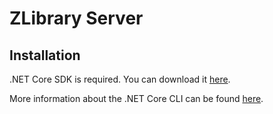 # ZLibrary Server

## Installation

.NET Core SDK is required. You can download it [here](https://www.microsoft.com/net/core#windowscmd).

More information about the .NET Core CLI can be found [here](https://docs.microsoft.com/en-us/dotnet/core/tools/index).
